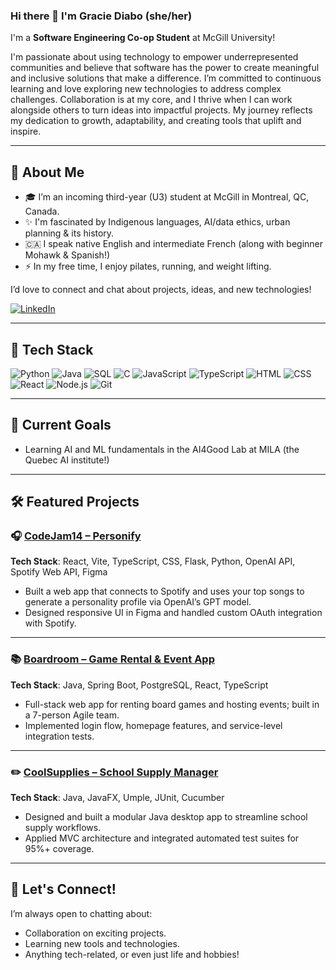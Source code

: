 ### Hi there 👋 I'm Gracie Diabo (she/her)

I'm a **Software Engineering Co-op Student** at McGill University!

I'm passionate about using technology to empower underrepresented communities and believe that software has the power to create meaningful and inclusive solutions that make a difference. I’m committed to continuous learning and love exploring new technologies to address complex challenges. Collaboration is at my core, and I thrive when I can work alongside others to turn  ideas into impactful projects. My journey reflects my dedication to growth, adaptability, and creating tools that uplift and inspire.

---

## 🌟 About Me
- 🎓 I’m an incoming third-year (U3) student at McGill in Montreal, QC, Canada.
- ✨ I'm fascinated by Indigenous languages, AI/data ethics, urban planning & its history.
-  🇨🇦 I speak native English and intermediate French (along with beginner Mohawk & Spanish!)
- ⚡ In my free time, I enjoy pilates, running, and weight lifting.

I’d love to connect and chat about projects, ideas, and new technologies!

[![LinkedIn](https://img.shields.io/badge/LinkedIn-0077B5?style=for-the-badge&logo=linkedin&logoColor=white)](https://linkedin.com/in/gracie-diabo/) 

---

## 🚀 Tech Stack

![Python](https://img.shields.io/badge/Python-3776AB?style=for-the-badge&logo=python&logoColor=white)
![Java](https://img.shields.io/badge/Java-ED8B00?style=for-the-badge&logo=java&logoColor=white)
![SQL](https://img.shields.io/badge/SQL-4479A1?style=for-the-badge&logo=mysql&logoColor=white)
![C](https://img.shields.io/badge/C-A8B9CC?style=for-the-badge&logo=c&logoColor=black)
![JavaScript](https://img.shields.io/badge/JavaScript-F7DF1E?style=for-the-badge&logo=javascript&logoColor=black)
![TypeScript](https://img.shields.io/badge/TypeScript-007ACC?style=for-the-badge&logo=typescript&logoColor=white)
![HTML](https://img.shields.io/badge/HTML5-E34F26?style=for-the-badge&logo=html5&logoColor=white)
![CSS](https://img.shields.io/badge/CSS3-1572B6?style=for-the-badge&logo=css3&logoColor=white)
![React](https://img.shields.io/badge/React-20232A?style=for-the-badge&logo=react&logoColor=61DAFB)
![Node.js](https://img.shields.io/badge/Node.js-339933?style=for-the-badge&logo=nodedotjs&logoColor=white)
![Git](https://img.shields.io/badge/Git-F05032?style=for-the-badge&logo=git&logoColor=white)


---

## 🎯 Current Goals
-  Learning AI and ML fundamentals in the AI4Good Lab at MILA (the Quebec AI institute!)

---

## 🛠️ Featured Projects

### 🎧 [CodeJam14 – Personify](https://github.com/gracdi1/CodeJam14)  
**Tech Stack**: React, Vite, TypeScript, CSS, Flask, Python, OpenAI API, Spotify Web API, Figma  
- Built a web app that connects to Spotify and uses your top songs to generate a personality profile via OpenAI’s GPT model.  
- Designed responsive UI in Figma and handled custom OAuth integration with Spotify.

---

### 📚 [Boardroom – Game Rental & Event App](https://github.com/McGill-ECSE321-Winter2025/project-group-17)  
**Tech Stack**: Java, Spring Boot, PostgreSQL, React, TypeScript  
- Full-stack web app for renting board games and hosting events; built in a 7-person Agile team.  
- Implemented login flow, homepage features, and service-level integration tests.

---

### ✏️ [CoolSupplies – School Supply Manager](https://github.com/F2024-ECSE223/ecse223-group-project-p7)  
**Tech Stack**: Java, JavaFX, Umple, JUnit, Cucumber  
- Designed and built a modular Java desktop app to streamline school supply workflows.  
- Applied MVC architecture and integrated automated test suites for 95%+ coverage.

---

## 💬 Let's Connect!
I’m always open to chatting about:
- Collaboration on exciting projects.
- Learning new tools and technologies.
- Anything tech-related, or even just life and hobbies!

